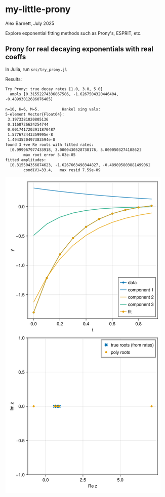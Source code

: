 # my-little-prony

Alex Barnett, July 2025

Explore exponential fitting methods such as Prony's, ESPRIT, etc.

## Prony for real decaying exponentials with real coeffs

In Julia, run `src/try_prony.jl`

Results:

```
Try Prony: true decay rates [1.0, 3.0, 5.0]
  ampls [0.31552274336867586, -1.6267504320446404, -0.48993012686076465]

n=10, K=6, M=5.          Hankel sing vals:
5-element Vector{Float64}:
 3.1973381020805136
 0.1168726624254744
 0.0017417203911870487
 1.577673443359995e-8
 1.4943520497383594e-8
found 3 +ve Re roots with fitted rates:
  [0.999967977433918, 3.0000430528738176, 5.000050327410862]
        max root error 5.03e-05
fitted amplitudes:
  [0.315504356874623, -1.6267663498344827, -0.48989580388149906]
        cond(V)=33.4,   max resid 7.59e-09
```

<img src="pics/try_prony_R3.png">






